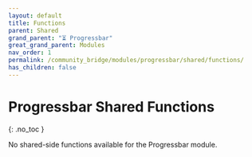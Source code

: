 ```yaml
---
layout: default
title: Functions
parent: Shared
grand_parent: "⏳ Progressbar"
great_grand_parent: Modules
nav_order: 1
permalink: /community_bridge/modules/progressbar/shared/functions/
has_children: false
---
```


# Progressbar Shared Functions
{: .no_toc }

No shared-side functions available for the Progressbar module.
